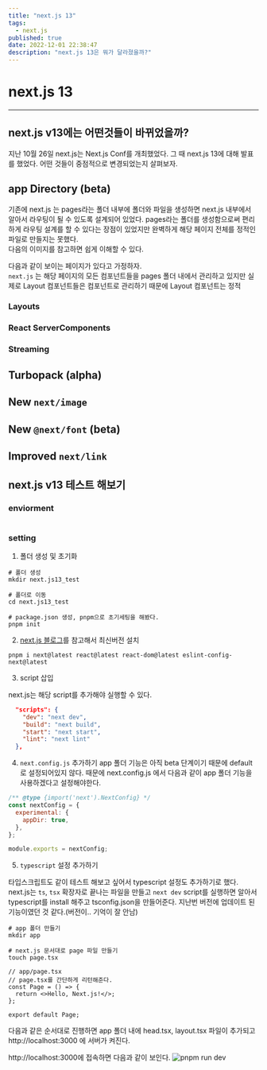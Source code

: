 ```yaml
---
title: "next.js 13"
tags:
  - next.js
published: true
date: 2022-12-01 22:38:47
description: "next.js 13은 뭐가 달라졌을까?"
---
```


# next.js 13

---

## next.js v13에는 어떤것들이 바뀌었을까?

지난 10월 26일 next.js는 Next.js Conf를 개최했었다. 그 때 next.js 13에 대해 발표를 했었다. 어떤 것들이 중점적으로 변경되었는지 살펴보자.

## app Directory (beta)

기존에 next.js 는 pages라는 폴더 내부에 폴더와 파일을 생성하면 next.js 내부에서 알아서 라우팅이 될 수 있도록 설계되어 있었다. pages라는 폴더를 생성함으로써 편리하게 라우팅 설계를 할 수 있다는 장점이 있었지만 완벽하게 해당 페이지 전체를 정적인 파일로 만들지는 못했다.<br />
다음의 이미지를 참고하면 쉽게 이해할 수 있다.<br />

다음과 같이 보이는 페이지가 있다고 가정하자.<br />
`next.js` 는 해당 페이지의 모든 컴포넌트들을 pages 폴더 내에서 관리하고 있지만 실제로 Layout 컴포넌트들은 컴포넌트로 관리하기 때문에 Layout 컴포넌트는 정적

### Layouts

### React ServerComponents

### Streaming

## Turbopack (alpha)

## New `next/image`

## New `@next/font` (beta)

## Improved `next/link`

## next.js v13 테스트 해보기

### enviorment

```json

```

### setting

1. 폴더 생성 및 초기화

```shell
# 폴더 생성
mkdir next.js13_test

# 폴더로 이동
cd next.js13_test

# package.json 생성, pnpm으로 초기세팅을 해봤다.
pnpm init
```

2. [next.js 블로그](https://nextjs.org/blog/next-13)를 참고해서 최신버전 설치

```shell
pnpm i next@latest react@latest react-dom@latest eslint-config-next@latest
```

3. script 삽입

next.js는 해당 script를 추가해야 실행할 수 있다.

```json
  "scripts": {
    "dev": "next dev",
    "build": "next build",
    "start": "next start",
    "lint": "next lint"
  },
```

4. `next.config.js` 추가하기
   app 폴더 기능은 아직 beta 단계이기 때문에 default로 설정되어있지 않다. 때문에 next.config.js 에서 다음과 같이 app 폴더 기능을 사용하겠다고 설정해야한다.

```js
/** @type {import('next').NextConfig} */
const nextConfig = {
  experimental: {
    appDir: true,
  },
};

module.exports = nextConfig;
```

5. `typescript` 설정 추가하기

타입스크립트도 같이 테스트 해보고 싶어서 typescript 설정도 추가하기로 했다. next.js는 `ts`, `tsx` 확장자로 끝나는 파일을 만들고 `next dev` script를 실행하면 알아서 typescript를 install 해주고 tsconfig.json을 만들어준다. 지난번 버전에 업데이트 된 기능이였던 것 같다.(버전이.. 기억이 잘 안남)

```shell
# app 폴더 만들기
mkdir app

# next.js 문서대로 page 파일 만들기
touch page.tsx
```

```tsx
// app/page.tsx
// page.tsx를 간단하게 리턴해준다.
const Page = () => {
  return <>Hello, Next.js!</>;
};

export default Page;
```

다음과 같은 순서대로 진행하면 app 폴더 내에 head.tsx, layout.tsx 파일이 추가되고 http://localhost:3000 에 서버가 켜진다.

http://localhost:3000에 접속하면 다음과 같이 보인다.
![pnpm run dev](next.js_run_dev.png)
